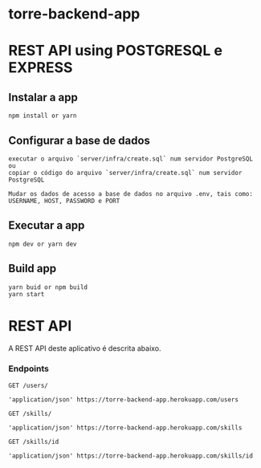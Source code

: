 # torre-backend-app

# REST API using POSTGRESQL e EXPRESS



## Instalar a app

    npm install or yarn
    
## Configurar a base de dados
    
    executar o arquivo `server/infra/create.sql` num servidor PostgreSQL 
    ou
    copiar o código do arquivo `server/infra/create.sql` num servidor PostgreSQL
    
    Mudar os dados de acesso a base de dados no arquivo .env, tais como: USERNAME, HOST, PASSWORD e PORT
    
## Executar a app
    npm dev or yarn dev
    

## Build app

    yarn buid or npm build
    yarn start

# REST API

A REST API deste aplicativo é descrita abaixo.

### Endpoints

`GET /users/`

    'application/json' https://torre-backend-app.herokuapp.com/users
    
`GET /skills/`

    'application/json' https://torre-backend-app.herokuapp.com/skills
    
`GET /skills/id`

    'application/json' https://torre-backend-app.herokuapp.com/skills/id
    



